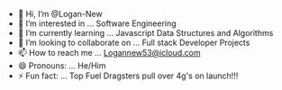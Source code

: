 - 👋 Hi, I’m @Logan-New
- 👀 I’m interested in ... Software Engineering
- 🌱 I’m currently learning ... Javascript Data Structures and Algorithms
- 💞️ I’m looking to collaborate on ... Full stack Developer Projects
- 📫 How to reach me ... Logannew53@icloud.com
- 😄 Pronouns: ... He/Him
- ⚡ Fun fact: ... Top Fuel Dragsters pull over 4g's on launch!!!

<!---
Logan-New/Logan-New is a ✨ special ✨ repository because its `README.md` (this file) appears on your GitHub profile.
You can click the Preview link to take a look at your changes.
--->
